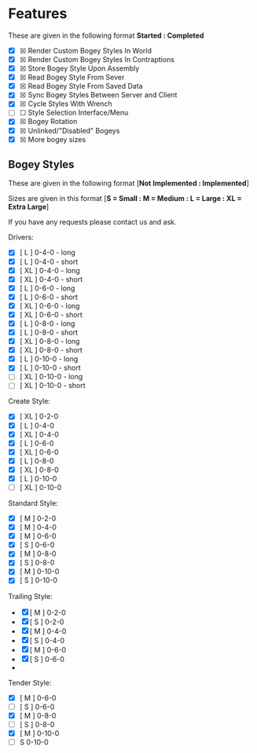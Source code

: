 # Features
These are given in the following format **Started  : Completed**

- ☒ ☒ Render Custom Bogey Styles In World
- ☒ ☒ Render Custom Bogey Styles In Contraptions
- ☒ ☒ Store Bogey Style Upon Assembly
- ☒ ☒ Read Bogey Style From Sever
- ☒ ☒ Read Bogey Style From Saved Data
- ☒ ☒ Sync Bogey Styles Between Server and Client
- ☒ ☒ Cycle Styles With Wrench
- ☐ ☐ Style Selection Interface/Menu
- ☒ ☒ Bogey Rotation
- ☒ ☒ Unlinked/"Disabled" Bogeys
- ☒ ☒ More bogey sizes

## Bogey Styles
These are given in the following format [**Not Implemented : Implemented**]

Sizes are given in this format [**S = Small : M = Medium : L = Large : XL = Extra Large**]

If you have any requests please contact us and ask. 

Drivers:
- ☒ [ L ] 0-4-0 - long
- ☒ [ L ] 0-4-0 - short
- ☒ [ XL ] 0-4-0 - long
- ☒ [ XL ] 0-4-0 - short
- ☒ [ L ] 0-6-0 - long
- ☒ [ L ] 0-6-0 - short
- ☒ [ XL ] 0-6-0 - long
- ☒ [ XL ] 0-6-0 - short
- ☒ [ L ] 0-8-0 - long
- ☒ [ L ] 0-8-0 - short
- ☒ [ XL ] 0-8-0 - long
- ☒ [ XL ] 0-8-0 - short
- ☒ [ L ] 0-10-0 - long
- ☒ [ L ] 0-10-0 - short
- ☐ [ XL ] 0-10-0 - long
- ☐ [ XL ] 0-10-0 - short

Create Style:
- ☒ [ XL ] 0-2-0
- ☒ [ L ] 0-4-0
- ☒ [ XL ] 0-4-0
- ☒ [ L ] 0-6-0
- ☒ [ XL ] 0-6-0
- ☒ [ L ] 0-8-0
- ☒ [ XL ] 0-8-0
- ☒ [ L ] 0-10-0
- ☐ [ XL ] 0-10-0

Standard Style:
- ☒ [ M ] 0-2-0
- ☒ [ M ] 0-4-0
- ☒ [ M ] 0-6-0
- ☒ [ S ] 0-6-0
- ☒ [ M ] 0-8-0
- ☒ [ S ] 0-8-0
- ☒ [ M ] 0-10-0
- ☒ [ S ] 0-10-0

Trailing Style:
- ☒ [ M ] 0-2-0
- ☒ [ S ] 0-2-0
- ☒ [ M ] 0-4-0
- ☒ [ S ] 0-4-0
- ☒ [ M ] 0-6-0
- ☒ [ S ] 0-6-0
- 
Tender Style:
- ☒ [ M ] 0-6-0
- ☐ [ S ] 0-6-0
- ☒ [ M ] 0-8-0
- ☐ [ S ] 0-8-0
- ☒ [ M ] 0-10-0
- ☐ S 0-10-0
